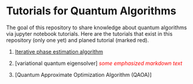 # Tutorials for Quantum Algorithms
The goal of this repository to share knowledge about quantum algorithms via jupyter notebook tutorials. Here are the tutorials that exist in this repository (only one yet) and planed tutorial (marked red).


1) [Iterative phase estimation algorithm](https://github.com/DavitKhach/quantum-algorithms-tutorials/blob/master/iterative_phase_estimation.ipynb)

2) [variational quantum eigensolver] <span style="color:red"> *some emphasized markdown text*</span>

3) [Quantum Approximate Optimization Algorithm (QAOA)]

